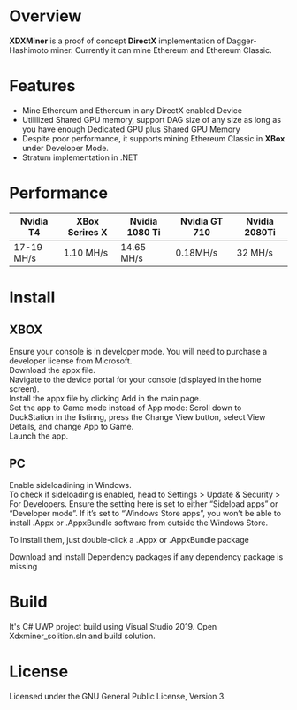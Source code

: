  # Overview
**XDXMiner** is a proof of concept **DirectX** implementation of Dagger-Hashimoto miner. Currently it can mine Ethereum and Ethereum Classic.

# Features

* Mine Ethereum and Ethereum in any DirectX enabled Device
* Utililized Shared GPU memory, support DAG size of any size as long as you have enough Dedicated GPU plus Shared GPU Memory
* Despite poor performance, it supports mining Ethereum Classic in **XBox** under Developer Mode. 
* Stratum implementation in .NET

# Performance

| Nvidia T4    | XBox Serires X  |  Nvidia 1080 Ti   | Nvidia GT 710  | Nvidia 2080Ti  | 
| ------------- | -------------   | ----------     | --------      |      ----         |   
| 17-19 MH/s     | 1.10 MH/s      |   14.65 MH/s    |   0.18MH/s    |   32 MH/s        |  
 
# Install 
## XBOX
Ensure your console is in developer mode. You will need to purchase a developer license from Microsoft.\
Download the appx file.\
Navigate to the device portal for your console (displayed in the home screen).\
Install the appx file by clicking Add in the main page.\
Set the app to Game mode instead of App mode: Scroll down to DuckStation in the listinng, press the Change View button, select View Details, and change App to Game.\
Launch the app.

## PC
Enable sideloadining in Windows.\
To check if sideloading is enabled, head to Settings > Update & Security > For Developers. Ensure the setting here is set to either “Sideload apps” or “Developer mode”. If it’s set to “Windows Store apps”, you won’t be able to install .Appx or .AppxBundle software from outside the Windows Store.

To install them, just double-click a .Appx or .AppxBundle package

Download and install Dependency packages if any dependency package is missing

# Build 
It's C# UWP project build using Visual Studio 2019.
Open Xdxminer_solition.sln and build solution. 

# License
Licensed under the GNU General Public License, Version 3.

